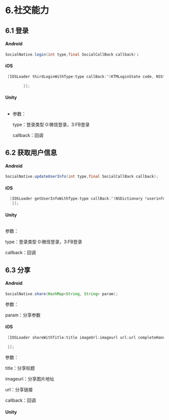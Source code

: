 # 6.社交能力

## 6.1 登录

#### Android

```java
SocialNative.login(int type,final SocialCallBack callback)；
```

#### iOS

```objectivec
 [IOSLoader thirdLoginWithType:type callBack:^(KTMLoginState code, NSString *returnMsg) {
            
        }];
```

#### Unity

```csharp

```

* 参数：

  type：登录类型 0:微信登录，3:FB登录

  callback：回调



## 6.2 获取用户信息

#### Android

```java
SocialNative.updateUserInfo(int type,final SocialCallBack callback);
```

#### iOS

```objectivec
  [IOSLoader getUserInfoWithType:type callBack:^(NSDictionary *userinfo) {
   }];
```

#### Unity

```csharp

```

参数：

type：登录类型 0:微信登录，3:FB登录

callback：回调

## 6.3 分享

#### Android

```java
SocialNative.share(HashMap<String, String> param);
```

参数：

param：分享参数

#### iOS

```objectivec
 [IOSLoader shareWithTitle:title imageUrl:imageurl url:url completeHandler:^(BOOL succed, NSString *reason) {
            
 }];
```

参数：

title：分享标题

imageurl：分享图片地址

url：分享链接

callback：回调

#### Unity

```csharp

```

